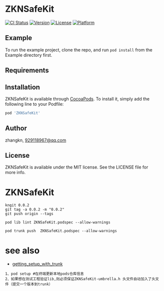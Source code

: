 # ZKNSafeKit

[![CI Status](https://img.shields.io/travis/zhangkn/ZKNSafeKit.svg?style=flat)](https://travis-ci.org/zhangkn/ZKNSafeKit)
[![Version](https://img.shields.io/cocoapods/v/ZKNSafeKit.svg?style=flat)](https://cocoapods.org/pods/ZKNSafeKit)
[![License](https://img.shields.io/cocoapods/l/ZKNSafeKit.svg?style=flat)](https://cocoapods.org/pods/ZKNSafeKit)
[![Platform](https://img.shields.io/cocoapods/p/ZKNSafeKit.svg?style=flat)](https://cocoapods.org/pods/ZKNSafeKit)

## Example

To run the example project, clone the repo, and run `pod install` from the Example directory first.

## Requirements

## Installation

ZKNSafeKit is available through [CocoaPods](https://cocoapods.org). To install
it, simply add the following line to your Podfile:

```ruby
pod 'ZKNSafeKit'
```

## Author

zhangkn, 929118967@qq.com

## License

ZKNSafeKit is available under the MIT license. See the LICENSE file for more info.
# ZKNSafeKit
```
kngit 0.0.2
git tag -a 0.0.2 -m "0.0.2"
git push origin --tags

pod lib lint ZKNSafeKit.podspec --allow-warnings

pod trunk push  ZKNSafeKit.podspec --allow-warnings

 ```
 # see also
 
 * [getting_setup_with_trunk ](https://kunnan.github.io/2017/03/08/getting_setup_with_trunk/)
```
1、pod setup #在终端更新本地pods仓库信息
2、如果想在测试工程验证lib,则必须保证ZKNSafeKit-umbrella.h 头文件自动加入了头文件（提交一个版本到trunk）

```
 
